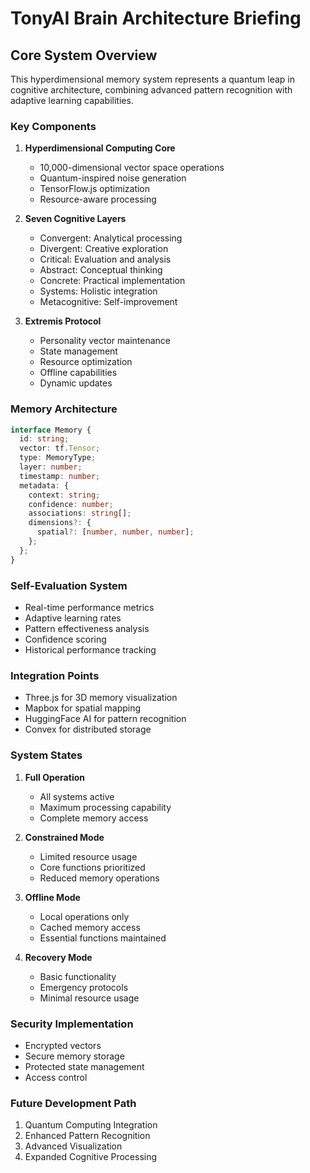 # TonyAI Brain Architecture Briefing

## Core System Overview

This hyperdimensional memory system represents a quantum leap in cognitive architecture, combining advanced pattern recognition with adaptive learning capabilities.

### Key Components

1. **Hyperdimensional Computing Core**
   - 10,000-dimensional vector space operations
   - Quantum-inspired noise generation
   - TensorFlow.js optimization
   - Resource-aware processing

2. **Seven Cognitive Layers**
   - Convergent: Analytical processing
   - Divergent: Creative exploration
   - Critical: Evaluation and analysis
   - Abstract: Conceptual thinking
   - Concrete: Practical implementation
   - Systems: Holistic integration
   - Metacognitive: Self-improvement

3. **Extremis Protocol**
   - Personality vector maintenance
   - State management
   - Resource optimization
   - Offline capabilities
   - Dynamic updates

### Memory Architecture

```typescript
interface Memory {
  id: string;
  vector: tf.Tensor;
  type: MemoryType;
  layer: number;
  timestamp: number;
  metadata: {
    context: string;
    confidence: number;
    associations: string[];
    dimensions?: {
      spatial?: [number, number, number];
    };
  };
}
```

### Self-Evaluation System

- Real-time performance metrics
- Adaptive learning rates
- Pattern effectiveness analysis
- Confidence scoring
- Historical performance tracking

### Integration Points

- Three.js for 3D memory visualization
- Mapbox for spatial mapping
- HuggingFace AI for pattern recognition
- Convex for distributed storage

### System States

1. **Full Operation**
   - All systems active
   - Maximum processing capability
   - Complete memory access

2. **Constrained Mode**
   - Limited resource usage
   - Core functions prioritized
   - Reduced memory operations

3. **Offline Mode**
   - Local operations only
   - Cached memory access
   - Essential functions maintained

4. **Recovery Mode**
   - Basic functionality
   - Emergency protocols
   - Minimal resource usage

### Security Implementation

- Encrypted vectors
- Secure memory storage
- Protected state management
- Access control

### Future Development Path

1. Quantum Computing Integration
2. Enhanced Pattern Recognition
3. Advanced Visualization
4. Expanded Cognitive Processing